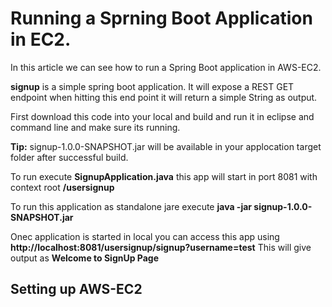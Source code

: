 # Running a Sprning Boot Application in EC2.

In this article we can see how to run a Spring Boot application in AWS-EC2.

**signup** is a simple spring boot application. It will expose a REST GET endpoint when hitting this end point it will return a simple String as output.  

First download this code into your local and build and run it in eclipse and command line and make sure its running.

**Tip:** signup-1.0.0-SNAPSHOT.jar will be available in your applocation target folder after successful build.

To run execute **SignupApplication.java** this app will start in port 8081 with context root **/usersignup**

To run this application as standalone jare execute **java -jar signup-1.0.0-SNAPSHOT.jar**

Onec application is started in local you can access this app using **http://localhost:8081/usersignup/signup?username=test**
This will give output as **Welcome to SignUp Page**

## Setting up AWS-EC2

